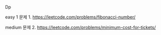 Dp

easy 1 문제
    1. https://leetcode.com/problems/fibonacci-number/

medium 문제
    2. https://leetcode.com/problems/minimum-cost-for-tickets/
